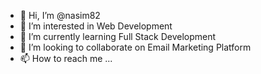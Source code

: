 - 👋 Hi, I’m @nasim82
- 👀 I’m interested in Web Development
- 🌱 I’m currently learning Full Stack Development
- 💞️ I’m looking to collaborate on Email Marketing Platform
- 📫 How to reach me ...

<!---
nasim82/nasim82 is a ✨ special ✨ repository because its `README.md` (this file) appears on your GitHub profile.
You can click the Preview link to take a look at your changes.
--->
